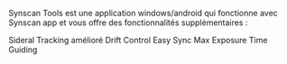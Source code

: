 Synscan Tools est une application windows/android qui fonctionne avec Synscan app et vous offre des fonctionnalités supplémentaires :

Sideral Tracking amélioré 
Drift Control
Easy Sync 
Max Exposure Time
Guiding
